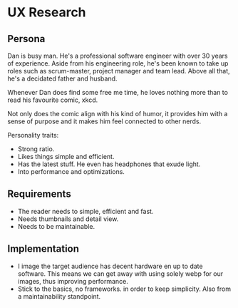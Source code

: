 # UX Research

## Persona

Dan is busy man. He's a professional software engineer with over 30 years of experience. Aside from his engineering role, he's been known to take up roles such as scrum-master, project manager and team lead.
Above all that, he's a decidated father and husband.

Whenever Dan does find some free me time, he loves nothing more than to read his favourite comic, xkcd.

Not only does the comic align with his kind of humor, it provides him with a sense of purpose and it makes him feel connected to other nerds.

Personality traits:
- Strong ratio.
- Likes things simple and efficient.
- Has the latest stuff. He even has headphones that exude light.
- Into performance and optimizations.

## Requirements

- The reader needs to simple, efficient and fast.
- Needs thumbnails and detail view.
- Needs to be maintainable.
  
## Implementation

- I image the target audience has decent hardware en up to date software. This means we can get away with using solely webp for our images, thus improving performance.
- Stick to the basics, no frameworks. in order to keep simplicity. Also from a maintainability standpoint.






